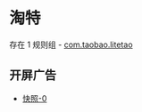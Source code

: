 # 淘特

存在 1 规则组 - [com.taobao.litetao](/src/apps/com.taobao.litetao.ts)

## 开屏广告

- [快照-0](https://gkd-kit.songe.li/import/12774851)
